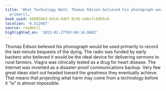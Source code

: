 ```yaml
---
title: 'What Technology Want: Thomas Edison believed his phonograph would be used
  primaril…'
book_uuid: b6905063-83c8-4d6f-8c92-e4bcfc8d65c6
location: '0.512487'
source: readmill
highlighted_on: '2013-02-27T03:46:14.000Z'
---
```


Thomas Edison believed his phonograph would be used primarily to record the last-minute bequests of the dying. The radio was funded by early backers who believed it would be the ideal device for delivering sermons to rural farmers. Viagra was clinically tested as a drug for heart disease. The internet was invented as a disaster-proof communications backup. Very few great ideas start out headed toward the greatness they eventually achieve. That means that projecting what harm may come from a technology before it “is” is almost impossible.